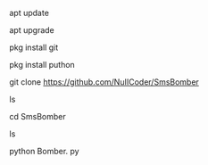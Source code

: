 apt update

apt upgrade

pkg install git

pkg install puthon

git clone https://github.com/NuIICoder/SmsBomber

ls

cd SmsBomber

ls

python Bomber. py
